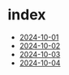 # index

- [2024-10-01](2024-10-01/index.html)
- [2024-10-02](2024-10-02/index.html)
- [2024-10-03](2024-10-03/index.html)
- [2024-10-04](2024-10-04/index.html)
